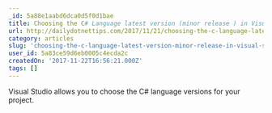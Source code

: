 ```yaml
---
_id: 5a88e1aabd6dca0d5f0d1bae
title: Choosing the C# Language latest version (minor release ) in Visual Studio 2017
url: http://dailydotnettips.com/2017/11/21/choosing-the-c-language-latest-version-minor-release-in-visual-studio-2017/
category: articles
slug: 'choosing-the-c-language-latest-version-minor-release-in-visual-studio-2017'
user_id: 5a83ce59d6eb0005c4ecda2c
createdOn: '2017-11-22T16:56:21.000Z'
tags: []
---
```


Visual Studio allows you to choose the C# language versions for your project.
